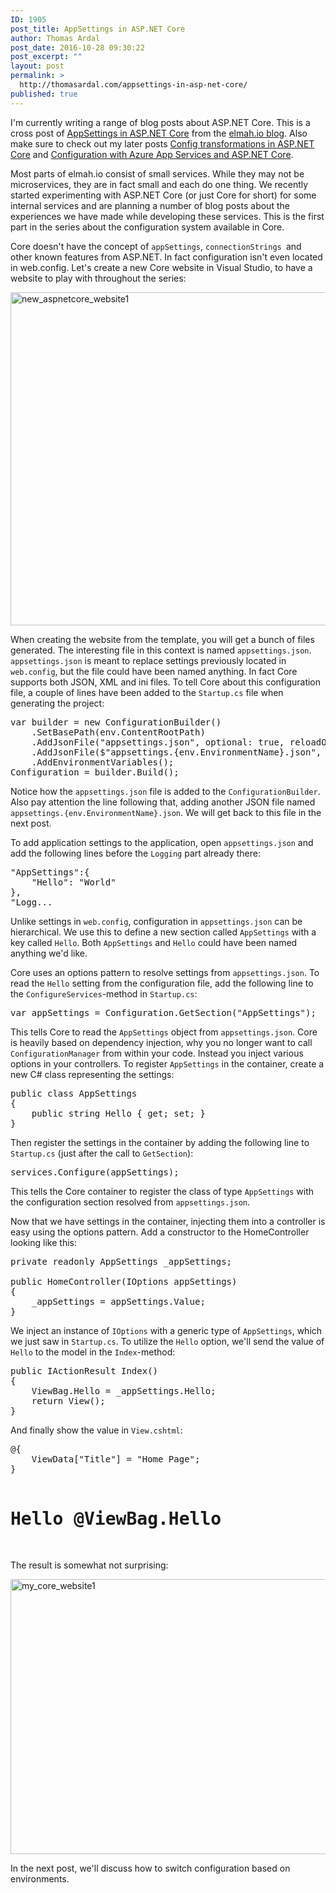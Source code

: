 ```yaml
---
ID: 1905
post_title: AppSettings in ASP.NET Core
author: Thomas Ardal
post_date: 2016-10-28 09:30:22
post_excerpt: ""
layout: post
permalink: >
  http://thomasardal.com/appsettings-in-asp-net-core/
published: true
---
```

I'm currently writing a range of blog posts about ASP.NET Core. This is a cross post of <a href="http://blog.elmah.io/appsettings-in-aspnetcore/?utm_source=thomasardal">AppSettings in ASP.NET Core</a> from the <a href="http://blog.elmah.io/?utm_source=thomasardal">elmah.io blog</a>. Also make sure to check out my later posts <a href="http://blog.elmah.io/config-transformations-in-aspnetcore/">Config transformations in ASP.NET Core</a> and <a href="http://blog.elmah.io/configuration-with-azure-app-services-and-aspnetcore/">Configuration with Azure App Services and ASP.NET Core</a>.

Most parts of elmah.io consist of small services. While they may not be microservices, they are in fact small and each do one thing. We recently started experimenting with ASP.NET Core (or just Core for short) for some internal services and are planning a number of blog posts about the experiences we have made while developing these services. This is the first part in the series about the configuration system available in Core.

Core doesn't have the concept of <code>appSettings</code>, <code>connectionStrings </code>and other known features from ASP.NET. In fact configuration isn't even located in web.config. Let's create a new Core website in Visual Studio, to have a website to play with throughout the series:

<img src="http://thomasardal.com/wp-content/uploads/2016/10/new_aspnetcore_website1-768x533.png" alt="new_aspnetcore_website1" width="768" height="533" class="aligncenter size-medium_large wp-image-1906" />

When creating the website from the template, you will get a bunch of files generated. The interesting file in this context is named <code>appsettings.json</code>. <code>appsettings.json</code> is meant to replace settings previously located in <code>web.config</code>, but the file could have been named anything. In fact Core supports both JSON, XML and ini files. To tell Core about this configuration file, a couple of lines have been added to the <code>Startup.cs</code> file when generating the project:

<pre class="lang:csharp">
var builder = new ConfigurationBuilder()
    .SetBasePath(env.ContentRootPath)
    .AddJsonFile("appsettings.json", optional: true, reloadOnChange: true)
    .AddJsonFile($"appsettings.{env.EnvironmentName}.json", optional: true)
    .AddEnvironmentVariables();
Configuration = builder.Build();
</pre>

Notice how the <code>appsettings.json</code> file is added to the <code>ConfigurationBuilder</code>. Also pay attention the line following that, adding another JSON file named <code>appsettings.{env.EnvironmentName}.json</code>. We will get back to this file in the next post.

To add application settings to the application, open <code>appsettings.json</code> and add the following lines before the <code>Logging</code> part already there:

<pre class="lang:json">
"AppSettings":{
    "Hello": "World"
},
"Logg...
</pre>

Unlike settings in <code>web.config</code>, configuration in <code>appsettings.json</code> can be hierarchical. We use this to define a new section called <code>AppSettings</code> with a key called <code>Hello</code>. Both <code>AppSettings</code> and <code>Hello</code> could have been named anything we'd like.

Core uses an options pattern to resolve settings from <code>appsettings.json</code>. To read the <code>Hello</code> setting from the configuration file, add the following line to the <code>ConfigureServices</code>-method in <code>Startup.cs</code>:

<pre class="lang:csharp">
var appSettings = Configuration.GetSection("AppSettings");
</pre>

This tells Core to read the <code>AppSettings</code> object from <code>appsettings.json</code>. Core is heavily based on dependency injection, why you no longer want to call <code>ConfigurationManager</code> from within your code. Instead you inject various options in your controllers. To register <code>AppSettings</code> in the container, create a new C# class representing the settings:

<pre class="lang:csharp">
public class AppSettings
{
    public string Hello { get; set; }
}
</pre>

Then register the settings in the container by adding the following line to <code>Startup.cs</code> (just after the call to <code>GetSection</code>):

<pre class="lang:csharp">
services.Configure<AppSettings>(appSettings);
</pre>

This tells the Core container to register the class of type <code>AppSettings</code> with the configuration section resolved from <code>appsettings.json</code>.

Now that we have settings in the container, injecting them into a controller is easy using the options pattern. Add a constructor to the HomeController looking like this:

<pre class="lang:csharp">
private readonly AppSettings _appSettings;

public HomeController(IOptions<AppSettings> appSettings)
{
    _appSettings = appSettings.Value;
}
</pre>

We inject an instance of <code>IOptions</code> with a generic type of <code>AppSettings</code>, which we just saw in <code>Startup.cs</code>. To utilize the <code>Hello</code> option, we'll send the value of <code>Hello</code> to the model in the <code>Index</code>-method:

<pre class="lang:csharp">
public IActionResult Index()
{
    ViewBag.Hello = _appSettings.Hello;
    return View();
}
</pre>

And finally show the value in <code>View.cshtml</code>:

<pre class="lang:html">
@{
    ViewData["Title"] = "Home Page";
}

<h1>Hello @ViewBag.Hello</h1>
</pre>

The result is somewhat not surprising:

<img src="http://thomasardal.com/wp-content/uploads/2016/10/my_core_website1-768x440.png" alt="my_core_website1" width="768" height="440" class="aligncenter size-medium_large wp-image-1908" />

In the next post, we'll discuss how to switch configuration based on environments.
